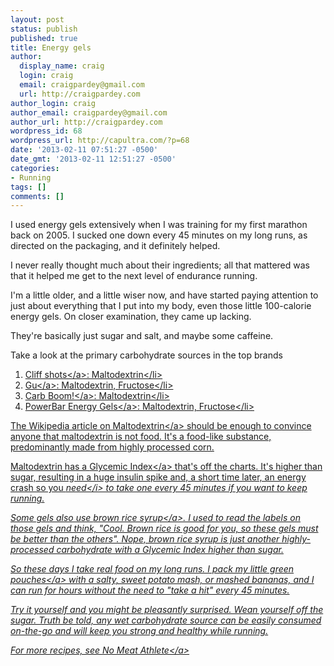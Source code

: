 ```yaml
---
layout: post
status: publish
published: true
title: Energy gels
author:
  display_name: craig
  login: craig
  email: craigpardey@gmail.com
  url: http://craigpardey.com
author_login: craig
author_email: craigpardey@gmail.com
author_url: http://craigpardey.com
wordpress_id: 68
wordpress_url: http://capultra.com/?p=68
date: '2013-02-11 07:51:27 -0500'
date_gmt: '2013-02-11 12:51:27 -0500'
categories:
- Running
tags: []
comments: []
---
```

<p>I used energy gels extensively when I was training for my first marathon back on 2005.  I sucked one down every 45 minutes on my long runs, as directed on the packaging, and it definitely helped.</p>
<p>I never really thought much about their ingredients; all that mattered was that it helped me get to the next level of endurance running.</p>
<p>I'm a little older, and a little wiser now, and have started paying attention to just about everything that I put into my body, even those little 100-calorie energy gels.  On closer examination, they came up lacking.</p>
<p>They're basically just sugar and salt, and maybe some caffeine.</p>
<p>Take a look at the primary carbohydrate sources in the top brands</p>
<ol>
<li><a href="http:/&#47;www.clifbar.com&#47;food&#47;products_shot_gel&#47;">Cliff shots<&#47;a>: Maltodextrin<&#47;li>
<li><a href="https:/&#47;guenergy.com&#47;products&#47;products-energy-gels&#47;">Gu<&#47;a>: Maltodextrin, Fructose<&#47;li>
<li><a href="http:/&#47;www.carbboom.com&#47;Clients&#47;Carbboom&#47;CBcms.nsf&#47;content&#47;energy_gel">Carb Boom!<&#47;a>: Maltodextrin<&#47;li>
<li><a href="http:/&#47;www.powerbar.ca&#47;products&#47;36&#47;powerbar-energy-gel-green-apple.aspx">PowerBar Energy Gels<&#47;a>: Maltodextrin, Fructose<&#47;li><br />
</ol></p>
<p>The <a href="http:/&#47;en.wikipedia.org&#47;wiki&#47;Maltodextrin">Wikipedia article on Maltodextrin<&#47;a> should be enough to convince anyone that maltodextrin is not food. It's a food-like substance, predominantly made from highly processed corn.</p>
<p>Maltodextrin has a <a href="http:/&#47;www.glycemicindex-advice.com&#47;Maltodextrin-and-the-Glycemic-Index.html">Glycemic Index<&#47;a> that's off the charts. It's higher than sugar, resulting in a huge insulin spike and, a short time later, an energy crash so you <i>need<&#47;i> to take one every 45 minutes if you want to keep running.</p>
<p>Some gels also use <a href="http:/&#47;en.wikipedia.org&#47;wiki&#47;Brown_rice_syrup">brown rice syrup<&#47;a>.  I used to read the labels on those gels and think, "Cool. Brown rice is good for you, so these gels must be better than the others". Nope, brown rice syrup is just another highly-processed carbohydrate with a Glycemic Index higher than sugar.</p>
<p>So these days I take real food on my long runs.  I pack my <a href="http:/&#47;www.littlegreenpouch.com&#47;">little green pouches<&#47;a> with a salty, sweet potato mash, or mashed bananas, and I can run for hours without the need to "take a hit" every 45 minutes. </p>
<p>Try it yourself and you might be pleasantly surprised.  Wean yourself off the sugar.  Truth be told, any wet carbohydrate source can be easily consumed on-the-go and will keep you strong and healthy while running.</p>
<p>For more recipes, see <a href="http:/&#47;www.nomeatathlete.com&#47;running-fuel&#47;">No Meat Athlete<&#47;a></p>
